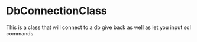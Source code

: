 DbConnectionClass
=================

This is a class that will connect to a db give back as well as let you input sql commands
